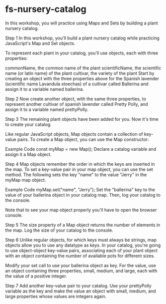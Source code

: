 # fs-nursery-catalog
In this workshop, you will practice using Maps and Sets by building a plant nursery catalog.

Step 1
In this workshop, you'll build a plant nursery catalog while practicing JavaScript's Map and Set objects.

To represent each plant in your catalog, you'll use objects, each with three properties:

commonName, the common name of the plant
scientificName, the scientific name (or latin name) of the plant
cultivar, the variety of the plant
Start by creating an object with the three properties above for the Spanish lavender (scientific name Lavandula stoechas) of a cultivar called Ballerina and assign it to a variable named ballerina.

Step 2
Now create another object, with the same three properties, to represent another cultivar of spanish lavender called Pretty Polly, and assign it to a variable named prettyPolly.

Step 3
The remaining plant objects have been added for you. Now it's time to create your catalog.

Like regular JavaScript objects, Map objects contain a collection of key-value pairs. To create a Map object, you can use the Map constructor:

Example Code
const myMap = new Map();
Declare a catalog variable and assign it a Map object.

Step 4
Map objects remember the order in which the keys are inserted in the map. To set a key-value pair in your map object, you can use the set method. The following sets the key "name" to the value "Jerry" in the myMap map object.

Example Code
myMap.set("name", "Jerry");
Set the "ballerina" key to the value of your ballerina object in your catalog map. Then, log your catalog to the console.

Note that to see your map object properly you'll have to open the browser console.

Step 5
The size property of a Map object returns the number of elements in the map. Log the size of your catalog to the console.

Step 6
Unlike regular objects, for which keys must always be strings, map objects allow you to use any datatype as keys. In your catalog, you're going to use object-object key-value pairs, associating each of your plant object with an object containing the number of available pots for different sizes.

Modify your set call to use your ballerina object as key. For the value, use an object containing three properties, small, medium, and large, each with the value of a positive integer.

Step 7
Add another key-value pair to your catalog. Use your prettyPolly variable as the key and make the value an object with small, medium, and large properties whose values are integers again.